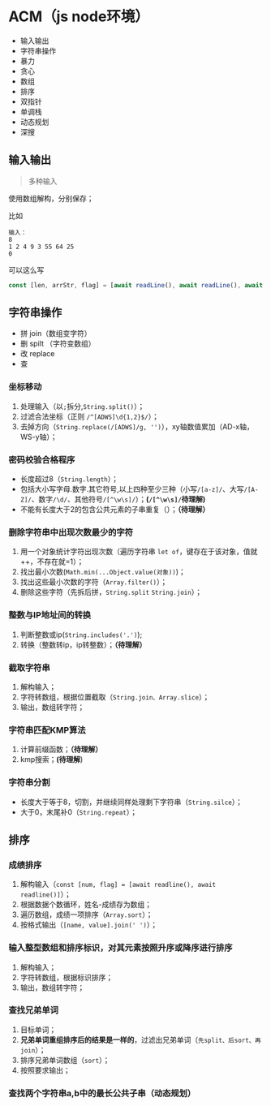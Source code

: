 # ACM（js node环境）

- 输入输出
- 字符串操作
- 暴力
- 贪心
- 数组
- 排序
- 双指针
- 单调栈
- 动态规划
- 深搜

## 输入输出

> 多种输入

使用数组解构，分别保存；

比如

```
输入：
8
1 2 4 9 3 55 64 25
0
```

可以这么写

```js
const [len, arrStr, flag] = [await readLine(), await readLine(), await readLine()]; 
```



## 字符串操作

- 拼 join（数组变字符）
- 删 spilt （字符变数组）
- 改 replace
- 查 

### 坐标移动

1. 处理输入（以`;`拆分,`String.split()`）；
2. 过滤合法坐标（正则 `/^[ADWS]\d{1,2}$/`）；
3. 去掉方向（`String.replace(/[ADWS]/g, '')`），xy轴数值累加（AD-x轴，WS-y轴）；

### 密码校验合格程序

- 长度超过8（`String.length`）；
- 包括大小写字母.数字.其它符号,以上四种至少三种（小写`/[a-z]/`、大写`/[A-Z]/`、数字`/\d/`、其他符号`/[^\w\s]/`）；**(`/[^\w\s]/`待理解)**
- 不能有长度大于2的包含公共元素的子串重复（）；**（待理解）**

### **删除字符串中出现次数最少的字符**

1. 用一个对象统计字符出现次数（遍历字符串 `let of`，键存在于该对象，值就++，不存在就=1）；
2. 找出最小次数(`Math.min(...Object.value(对象))`)；
3. 找出这些最小次数的字符（`Array.filter()`）；
4. 删除这些字符（先拆后拼，`String.split` `String.join`）；

### **整数与IP地址间的转换**

1. 判断整数或ip(`String.includes('.')`);
2. 转换（整数转ip，ip转整数）；**（待理解）**

### 截取字符串

1. 解构输入；
2. 字符转数组，根据位置截取（`String.join、Array.slice`）；
3. 输出，数组转字符；

### 字符串匹配KMP算法

1. 计算前缀函数；**（待理解）**
2. kmp搜索；**(待理解**)

### 字符串分割

- 长度大于等于8，切割，并继续同样处理剩下字符串（`String.silce`）；
- 大于0，末尾补0（`String.repeat`）；

## 排序

### 成绩排序

1. 解构输入（`const [num, flag] = [await readline(), await readline()]`）；
2. 根据数据个数循环，姓名-成绩存为数组；
3. 遍历数组，成绩一项排序（`Array.sort`）；
4. 按格式输出（`[name, value].join(' ')`）；

### **输入整型数组和排序标识，对其元素按照升序或降序进行排序**

1. 解构输入；
2. 字符转数组，根据标识排序；
3. 输出，数组转字符；

### **查找兄弟单词**

1. 目标单词；
2. **兄弟单词重组排序后的结果是一样的**，过滤出兄弟单词（`先split、后sort、再join`）；
3. 排序兄弟单词数组（`sort`）；
4. 按照要求输出；

### **查找两个字符串a,b中的最长公共子串**（动态规划）

